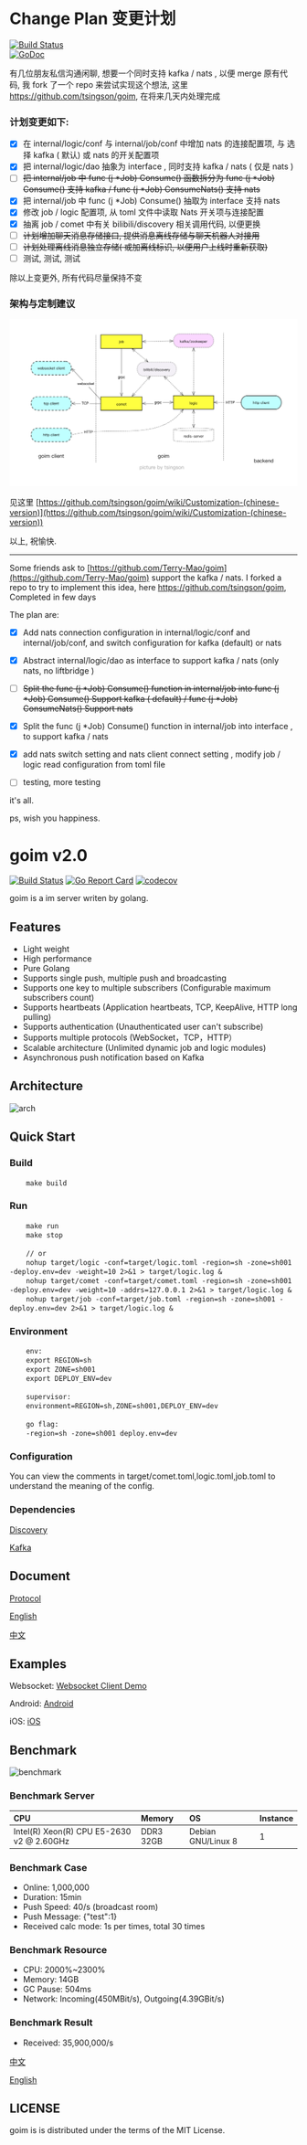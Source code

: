 # Change Plan 变更计划

[![Build Status](https://cloud.drone.io/api/badges/tsingson/goim/status.svg)](https://cloud.drone.io/tsingson/goim)  
[![GoDoc](https://godoc.org/github.com/tsingson/goim?status.svg)](https://godoc.org/github.com/tsingson/goim)

有几位朋友私信沟通闲聊, 想要一个同时支持 kafka / nats , 以便 merge 原有代码, 我 fork 了一个 repo 来尝试实现这个想法, 这里 https://github.com/tsingson/goim, 在将来几天内处理完成



### 计划变更如下:
  - [x] 在 internal/logic/conf 与 internal/job/conf 中增加 nats 的连接配置项, 与 选择 kafka ( 默认) 或 nats 的开关配置项
  - [x] 把 internal/logic/dao 抽象为 interface , 同时支持 kafka / nats ( 仅是 nats )
  - [ ] ~~把 internal/job 中 func (j *Job) Consume() 函数拆分为  func (j *Job) Consume() 支持 kafka / func (j *Job) ConsumeNats()  支持 nats~~
  - [x] 把 internal/job 中 func (j *Job) Consume() 抽取为 interface 支持 nats
  - [x] 修改 job / logic 配置项,  从 toml 文件中读取 Nats 开关项与连接配置
  - [x] 抽离 job / comet 中有关 bilibili/discovery 相关调用代码, 以便更换
  - [ ] ~~计划增加聊天消息存储接口, 提供消息离线存储与聊天机器人对接用~~
  - [ ] ~~计划处理离线消息独立存储( 或加离线标识, 以便用户上线时重新获取)~~
  - [ ] 测试, 测试, 测试

除以上变更外, 所有代码尽量保持不变



### 架构与定制建议

![goim-architecture-0](/docs/goim-architecture-0.png)

见这里 [https://github.com/tsingson/goim/wiki/Customization-(chinese-version)](https://github.com/tsingson/goim/wiki/Customization-(chinese-version))


以上, 祝愉快.

----------------

Some friends ask to [https://github.com/Terry-Mao/goim](https://github.com/Terry-Mao/goim) support the kafka / nats. 
I forked a repo to try to implement this idea, here https://github.com/tsingson/goim, Completed in few days



The plan  are:

   - [x] Add nats connection configuration in internal/logic/conf and internal/job/conf, and switch configuration for kafka (default) or nats
   - [x] Abstract internal/logic/dao as interface to support kafka / nats (only nats, no liftbridge )

   - [ ] ~~Split the func (j *Job) Consume() function in internal/job into func (j *Job) Consume() Support kafka ( default) / func (j *Job) ConsumeNats() Support nats~~
  - [x] Split the  func (j *Job) Consume() function in internal/job into interface , to support kafka / nats 
  - [x] add nats switch setting and nats client connect setting , modify  job / logic read configuration from toml file 
  - [ ] testing, more testing 

it's all.

ps, wish you happiness.





goim v2.0
==============
[![Build Status](https://travis-ci.org/Terry-Mao/goim.svg?branch=master)](https://travis-ci.org/Terry-Mao/goim) 
[![Go Report Card](https://goreportcard.com/badge/github.com/Terry-Mao/goim)](https://goreportcard.com/report/github.com/Terry-Mao/goim)
[![codecov](https://codecov.io/gh/Terry-Mao/goim/branch/master/graph/badge.svg)](https://codecov.io/gh/Terry-Mao/goim)

goim is a im server writen by golang.

## Features
 * Light weight
 * High performance
 * Pure Golang
 * Supports single push, multiple push and broadcasting
 * Supports one key to multiple subscribers (Configurable maximum subscribers count)
 * Supports heartbeats (Application heartbeats, TCP, KeepAlive, HTTP long pulling)
 * Supports authentication (Unauthenticated user can't subscribe)
 * Supports multiple protocols (WebSocket，TCP，HTTP）
 * Scalable architecture (Unlimited dynamic job and logic modules)
 * Asynchronous push notification based on Kafka

## Architecture
![arch](./docs/arch.png)

## Quick Start

### Build
```
    make build
```

### Run
```
    make run
    make stop

    // or
    nohup target/logic -conf=target/logic.toml -region=sh -zone=sh001 -deploy.env=dev -weight=10 2>&1 > target/logic.log &
    nohup target/comet -conf=target/comet.toml -region=sh -zone=sh001 -deploy.env=dev -weight=10 -addrs=127.0.0.1 2>&1 > target/logic.log &
    nohup target/job -conf=target/job.toml -region=sh -zone=sh001 -deploy.env=dev 2>&1 > target/logic.log &

```
### Environment
```
    env:
    export REGION=sh
    export ZONE=sh001
    export DEPLOY_ENV=dev

    supervisor:
    environment=REGION=sh,ZONE=sh001,DEPLOY_ENV=dev

    go flag:
    -region=sh -zone=sh001 deploy.env=dev
```
### Configuration
You can view the comments in target/comet.toml,logic.toml,job.toml to understand the meaning of the config.

### Dependencies
[Discovery](https://github.com/bilibili/discovery)

[Kafka](https://kafka.apache.org/quickstart)

## Document
[Protocol](./docs/protocol.png)

[English](./README_en.md)

[中文](./README_cn.md)

## Examples
Websocket: [Websocket Client Demo](https://github.com/Terry-Mao/goim/tree/master/examples/javascript)

Android: [Android](https://github.com/roamdy/goim-sdk)

iOS: [iOS](https://github.com/roamdy/goim-oc-sdk)

## Benchmark
![benchmark](./docs/benchmark.jpg)

### Benchmark Server
| CPU | Memory | OS | Instance |
| :---- | :---- | :---- | :---- |
| Intel(R) Xeon(R) CPU E5-2630 v2 @ 2.60GHz  | DDR3 32GB | Debian GNU/Linux 8 | 1 |

### Benchmark Case
* Online: 1,000,000
* Duration: 15min
* Push Speed: 40/s (broadcast room)
* Push Message: {"test":1}
* Received calc mode: 1s per times, total 30 times

### Benchmark Resource
* CPU: 2000%~2300%
* Memory: 14GB
* GC Pause: 504ms
* Network: Incoming(450MBit/s), Outgoing(4.39GBit/s)

### Benchmark Result
* Received: 35,900,000/s

[中文](./docs/benchmark_cn.md)

[English](./docs/benchmark_en.md)

## LICENSE
goim is is distributed under the terms of the MIT License.
